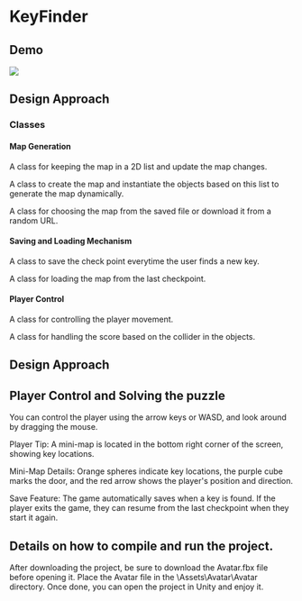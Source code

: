 # KeyFinder

 ## Demo
![](https://github.com/Alishahidi1997/KeyFinder/blob/main/Assets/Demo.gif)

## Design Approach
### Classes
#### Map Generation
A class for keeping the map in a 2D list and update the map changes. 

A class to create the map and instantiate the objects based on this list to generate the map dynamically.

A class for choosing the map from the saved file or download it from a random URL. 

#### Saving and Loading Mechanism
A class to save the check point everytime the user finds a new key.

A class for loading the map from the last checkpoint. 

#### Player Control
A class for controlling the player movement. 

A class for handling the score based on the collider in the objects. 


## Design Approach

## Player Control and Solving the puzzle
You can control the player using the arrow keys or WASD, and look around by dragging the mouse.

Player Tip: A mini-map is located in the bottom right corner of the screen, showing key locations.

Mini-Map Details: Orange spheres indicate key locations, the purple cube marks the door, and the red arrow shows the player's position and direction.

Save Feature: The game automatically saves when a key is found. If the player exits the game, they can resume from the last checkpoint when they start it again.

## Details on how to compile and run the project.
After downloading the project, be sure to download the Avatar.fbx file before opening it. Place the Avatar file in the \Assets\Avatar\Avatar directory. Once done, you can open the project in Unity and enjoy it.
